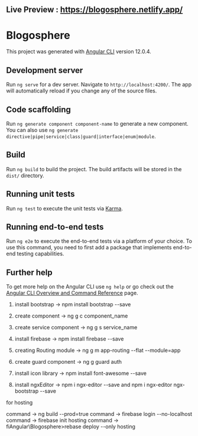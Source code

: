 
## Live Preview : https://blogosphere.netlify.app/

# Blogosphere

This project was generated with [Angular CLI](https://github.com/angular/angular-cli) version 12.0.4.

## Development server

Run `ng serve` for a dev server. Navigate to `http://localhost:4200/`. The app will automatically reload if you change any of the source files.

## Code scaffolding

Run `ng generate component component-name` to generate a new component. You can also use `ng generate directive|pipe|service|class|guard|interface|enum|module`.

## Build

Run `ng build` to build the project. The build artifacts will be stored in the `dist/` directory.

## Running unit tests

Run `ng test` to execute the unit tests via [Karma](https://karma-runner.github.io).

## Running end-to-end tests

Run `ng e2e` to execute the end-to-end tests via a platform of your choice. To use this command, you need to first add a package that implements end-to-end testing capabilities.

## Further help

To get more help on the Angular CLI use `ng help` or go check out the [Angular CLI Overview and Command Reference](https://angular.io/cli) page.

1. install bootstrap -> npm install bootstrap --save

2. create component -> ng g c component_name

3. create service component -> ng g s service_name

4. install firebase -> npm install firebase --save

5. creating Routing module -> ng g m app-routing --flat --module=app

6. create guard component -> ng g guard auth

7. install icon library -> npm install font-awesome --save

8. install ngxEditor -> npm i ngx-editor --save  and  npm i ngx-editor ngx-bootstrap --save

for hosting

command -> ng build --prod=true
command -> firebase login --no-localhost
command -> firebase init hosting
command -> fiAngular\Blogosphere>rebase deploy --only hosting
